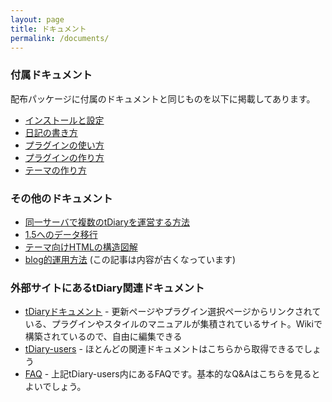 ```yaml
---
layout: page
title: ドキュメント
permalink: /documents/
---
```


### 付属ドキュメント
配布パッケージに付属のドキュメントと同じものを以下に掲載してあります。

* [インストールと設定](doc/INSTALL.html)
* [日記の書き方](doc/HOWTO-write-tDiary.html)
* [プラグインの使い方](doc/HOWTO-use-plugin.html)
* [プラグインの作り方](doc/HOWTO-make-plugin.html)
* [テーマの作り方](doc/HOWTO-make-theme.html)

### その他のドキュメント
* [同一サーバで複数のtDiaryを運営する方法](20021205.html)
* [1.5へのデータ移行](20021121.html)
* [テーマ向けHTMLの構造図解](20021123.html)
* [blog的運用方法](20021118.html) (この記事は内容が古くなっています)

### 外部サイトにあるtDiary関連ドキュメント
* [tDiaryドキュメント](http://docs.tdiary.org/ja/) - 更新ページやプラグイン選択ページからリンクされている、プラグインやスタイルのマニュアルが集積されているサイト。Wikiで構築されているので、自由に編集できる
* [tDiary-users](http://tdiary-users.sourceforge.jp/) - ほとんどの関連ドキュメントはこちらから取得できるでしょう
* [FAQ](http://tdiary-users.sourceforge.jp/cgi-bin/wiki.cgi?FAQ) - 上記tDiary-users内にあるFAQです。基本的なQ&Aはこちらを見るとよいでしょう。

